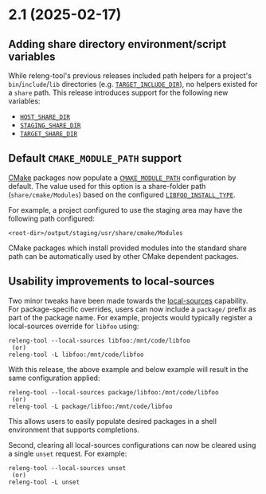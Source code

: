 # 2.1 (2025-02-17)

## Adding share directory environment/script variables

While releng-tool's previous releases included path helpers for a project's
`bin`/`include`/`lib` directories (e.g.
[`TARGET_INCLUDE_DIR`](env-target-include-dir)), no helpers existed for a
`share` path. This release introduces support for the following new variables:

- [`HOST_SHARE_DIR`](env-host-share-dir)
- [`STAGING_SHARE_DIR`](env-staging-share-dir)
- [`TARGET_SHARE_DIR`](env-target-share-dir)

## Default `CMAKE_MODULE_PATH` support

[CMake](/guides/packages/pkg-type-cmake) packages now populate a
[`CMAKE_MODULE_PATH`][cmake-module-path] configuration by default. The value
used for this option is a share-folder path (`share/cmake/Modules`) based on
the configured [`LIBFOO_INSTALL_TYPE`](pkg-opt-install-type).

For example, a project configured to use the staging area may have the
following path configured:

```none
<root-dir>/output/staging/usr/share/cmake/Modules
```

CMake packages which install provided modules into the standard share path
can be automatically used by other CMake dependent packages.

## Usability improvements to local-sources

Two minor tweaks have been made towards the
[local-sources](/guides/local-sources-mode) capability. For package-specific
overrides, users can now include a `package/` prefix as part of the package
name. For example, projects would typically register a local-sources
override for `libfoo` using:

```none
releng-tool --local-sources libfoo:/mnt/code/libfoo
 (or)
releng-tool -L libfoo:/mnt/code/libfoo
```

With this release, the above example and below example will result in the
same configuration applied:

```none
releng-tool --local-sources package/libfoo:/mnt/code/libfoo
 (or)
releng-tool -L package/libfoo:/mnt/code/libfoo
```

This allows users to easily populate desired packages in a shell environment
that supports completions.

Second, clearing all local-sources configurations can now be cleared using a
single `unset` request. For example:

```none
releng-tool --local-sources unset
 (or)
releng-tool -L unset
```


[cmake-module-path]: https://cmake.org/cmake/help/latest/variable/CMAKE_MODULE_PATH.html
